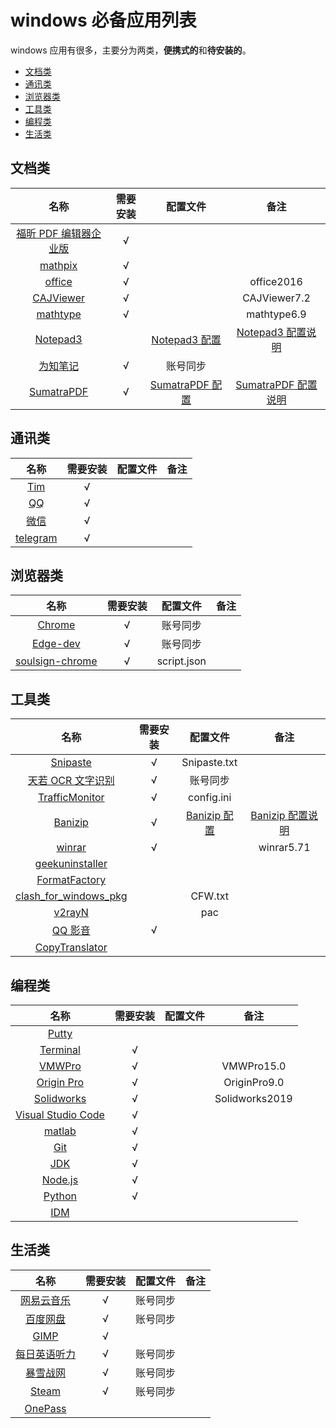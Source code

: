 # windows 必备应用列表

windows 应用有很多，主要分为两类，**便携式的**和**待安装的**。

- [文档类](#文档类)
- [通讯类](#通讯类)
- [浏览器类](#浏览器类)
- [工具类](#工具类)
- [编程类](#编程类)
- [生活类](#生活类)

## 文档类

|                                     名称                                     | 需要安装 |                                                  配置文件                                                   |                                                      备注                                                      |
| :--------------------------------------------------------------------------: | :------: | :---------------------------------------------------------------------------------------------------------: | :------------------------------------------------------------------------------------------------------------: |
|      [福昕 PDF 编辑器企业版](https://www.foxitsoftware.cn/pdf-editor/)       | &radic;  |
|                       [mathpix](https://mathpix.com/)                        | &radic;  |
|                   [office](https://www.office.com/?auth=1)                   | &radic;  |                                                                                                             |                                                   office2016                                                   |
|             [CAJViewer](http://cajviewer.cnki.net/download.html)             | &radic;  |                                                                                                             |                                                  CAJViewer7.2                                                  |
|               [mathtype](https://www.mathtype.cn/xiazai.html)                | &radic;  |                                                                                                             |                                                  mathtype6.9                                                   |
|          [Notepad3](https://www.rizonesoft.com/downloads/notepad3/)          |          |     [Notepad3 配置](https://github.com/yi-Xu-0100/Application-Lists/tree/master/Configuration/Notepad3)     |    [Notepad3 配置说明](https://github.com/yi-Xu-0100/Application-Lists/tree/master/Configuration#notepad3)     |
|                    [为知笔记](https://www.wiz.cn/zh-cn/)                     | &radic;  |                                                  账号同步                                                   |
| [SumatraPDF](https://www.sumatrapdfreader.org/download-free-pdf-viewer.html) | &radic;  | [SumatraPDF 配置](https://github.com/yi-Xu-0100/Application-Lists/blob/master/Configuration/SumatraPDF.txt) | [SumatraPDF 配置说明](https://github.com/yi-Xu-0100/Application-Lists/tree/master/Configuration#SumatraPDFtxt) |

## 通讯类

|                    名称                    | 需要安装 | 配置文件 | 备注  |
| :----------------------------------------: | :------: | :------: | :---: |
| [Tim](https://office.qq.com/download.html) | &radic;  |
|       [QQ](https://im.qq.com/pcqq/)        | &radic;  |
|       [微信](https://weixin.qq.com/)       | &radic;  |
|   [telegram](https://telegram.org/apps)    | &radic;  |

## 浏览器类

|                                名称                                | 需要安装 |  配置文件   | 备注  |
| :----------------------------------------------------------------: | :------: | :---------: | :---: |
|              [Chrome](https://www.google.com/chrome/)              | &radic;  |  账号同步   |
| [Edge-dev](https://www.microsoft.com/en-us/edge/business/download) | &radic;  |  账号同步   |
|   [soulsign-chrome](https://github.com/inu1255/soulsign-chrome)    | &radic;  | script.json |

## 工具类

|                                        名称                                        | 需要安装 |                                                配置文件                                                |                                                 备注                                                  |
| :--------------------------------------------------------------------------------: | :------: | :----------------------------------------------------------------------------------------------------: | :---------------------------------------------------------------------------------------------------: |
|                        [Snipaste](https://zh.snipaste.com/)                        | &radic;  |                                              Snipaste.txt                                              |
|                    [天若 OCR 文字识别](https://tianruoocr.cn/)                     | &radic;  |                                                账号同步                                                |
|     [TrafficMonitor](https://github.com/zhongyang219/TrafficMonitor/releases)      | &radic;  |                                               config.ini                                               |
|                   [Banizip](https://www.bandisoft.com/bandizip/)                   | &radic;  | [Banizip 配置](https://github.com/yi-Xu-0100/Application-Lists/blob/master/Configuration/Bandizip.reg) | [Banizip 配置说明](https://github.com/yi-Xu-0100/Application-Lists/tree/master/Configuration#Banizip) |
|                        [winrar](http://www.winrar.com.cn/)                         | &radic;  |                                                                                                        |                                              winrar5.71                                               |
|              [geekuninstaller](https://geekuninstaller.com/download)               |
|       [FormatFactory](http://www.pcfreetime.com/formatfactory/CN/index.html)       |
| [clash_for_windows_pkg](https://github.com/Fndroid/clash_for_windows_pkg/releases) |          |                                                CFW.txt                                                 |
|                 [v2rayN](https://github.com/2dust/v2rayN/releases)                 |          |                                                  pac                                                   |
|                         [QQ 影音](https://player.qq.com/)                          | &radic;  |
|            [CopyTranslator](https://copytranslator.github.io/download/)            |

## 编程类

|                                           名称                                            | 需要安装 | 配置文件 |      备注      |
| :---------------------------------------------------------------------------------------: | :------: | :------: | :------------: |
|                              [Putty](https://www.putty.org/)                              |
|        [Terminal](https://www.microsoft.com/zh-cn/p/windows-terminal/9n0dx20hk701)        | &radic;  |
| [VMWPro](https://www.vmware.com/products/workstation-pro/workstation-pro-evaluation.html) | &radic;  |          |   VMWPro15.0   |
|    [Origin Pro](https://www.originlab.com/index.aspx?%20go=DOWNLOADS/OriginEvaluation)    | &radic;  |          |  OriginPro9.0  |
|           [Solidworks](https://www.solidworks.com.cn/sw/support/downloads.htm)            | &radic;  |          | Solidworks2019 |
|               [Visual Studio Code](https://code.visualstudio.com/Download)                | &radic;  |
|                [matlab](https://ww2.mathworks.cn/downloads/web_downloads/)                | &radic;  |
|                          [Git](https://git-scm.com/download/win)                          | &radic;  |
|           [JDK](https://www.oracle.com/java/technologies/javase-downloads.html)           | &radic;  |
|                           [Node.js](https://nodejs.org/zh-cn/)                            | &radic;  |
|                    [Python](https://www.python.org/downloads/windows/)                    | &radic;  |
|               [IDM](https://www.internetdownloadmanager.com/download.html)                |

## 生活类

|                                名称                                 | 需要安装 | 配置文件 | 备注  |
| :-----------------------------------------------------------------: | :------: | :------: | :---: |
|           [网易云音乐](https://music.163.com/#/download)            | &radic;  | 账号同步 |
|             [百度网盘](https://pan.baidu.com/download)              | &radic;  | 账号同步 |
|               [GIMP](https://www.gimp.org/downloads/)               | &radic;  |
|             [每日英语听力](http://dict.eudic.net/ting/)             | &radic;  | 账号同步 |
| [暴雪战网](https://www.battlenet.com.cn/account/download/index.xml) | &radic;  | 账号同步 |
|           [Steam](https://store.steampowered.com/about/)            | &radic;  | 账号同步 |
|        [OnePass](https://github.com/kaku2015/OnePassWindows)        |
